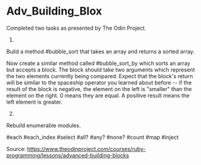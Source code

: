 # Adv_Building_Blox

Completed two tasks as presented by The Odin Project. 


1. 

Build a method #bubble_sort that takes an array and returns a sorted array. 

Now create a similar method called #bubble_sort_by which sorts an array but accepts a block. The block should take two arguments which represent the two elements currently being compared. Expect that the block's return will be similar to the spaceship operator you learned about before -- if the result of the block is negative, the element on the left is "smaller" than the element on the right. 0 means they are equal. A positive result means the left element is greater. 

2. 

Rebuild enumerable modules.

#each
#each_index
#select
#all?
#any?
#none?
#count
#map
#inject

Source: https://www.theodinproject.com/courses/ruby-programming/lessons/advanced-building-blocks
